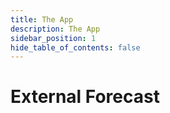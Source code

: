 ```yaml
---
title: The App
description: The App
sidebar_position: 1
hide_table_of_contents: false
---
```


# External Forecast

